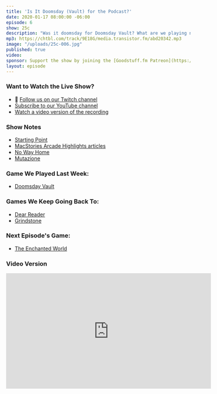 ```yaml
---
title: 'Is It Doomsday (Vault) for the Podcast?'
date: 2020-01-17 08:00:00 -06:00
episode: 6
show: 25c
description: "Was it doomsday for Doomsday Vault? What are we playing next week? Do we mention Dear Reader... again?"
mp3: https://chtbl.com/track/9E18G/media.transistor.fm/abd20342.mp3
image: "/uploads/25c-006.jpg"
published: true
video:
sponsor: Support the show by joining the [Goodstuff.fm Patreon](https://www.patreon.com/goodstuff)
layout: episode
---
```


### Want to Watch the Live Show?

* 💙 [Follow us on our Twitch channel](https://goodstuff.fm/twitch/)
* [Subscribe to our YouTube channel](https://www.youtube.com/user/goodstuffdotfm?sub_confirmation=1)
* [Watch a video version of the recording](https://youtu.be/vW2bfK1CXkU)

### Show Notes

* [Starting Point](http://shoutengine.com/StartingPoint/)
* [MacStories Arcade Highlights articles](https://www.macstories.net/tag/arcade-highlights/)
* [No Way Home](https://www.macrumors.com/2020/01/10/apple-arcade-no-way-home/)
* [Mutazione](http://mutazionegame.com)

### Game We Played Last Week:

* [Doomsday Vault](https://apps.apple.com/us/app/doomsday-vault/id1457773760?mt=8)

### Games We Keep Going Back To:

* [Dear Reader](https://apps.apple.com/us/app/dear-reader/id1470280172?mt=8)
* [Grindstone](https://grindstonegame.com/)

### Next Episode's Game:

* [The Enchanted World](https://apps.apple.com/ca/app/the-enchanted-world/id1459917958)

### Video Version

<iframe width="560" height="315" src="https://www.youtube.com/embed/vW2bfK1CXkU" frameborder="0" allow="accelerometer; autoplay; encrypted-media; gyroscope; picture-in-picture" allowfullscreen></iframe>
